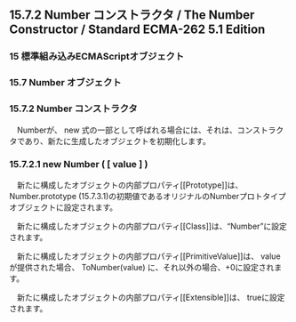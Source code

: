 15.7.2 Number コンストラクタ / The Number Constructor / Standard ECMA-262 5.1 Edition
-------------------------------------------------------------------------------------

### 15 標準組み込みECMAScriptオブジェクト

### 15.7 Number オブジェクト

### 15.7.2 Number コンストラクタ

　Numberが、 new 式の一部として呼ばれる場合には、それは、コンストラクタであり、新たに生成したオブジェクトを初期化します。

### 15.7.2.1 new Number ( [ value ] )

　新たに構成したオブジェクトの内部プロパティ[[Prototype]]は、 Number.prototype (15.7.3.1)の初期値であるオリジナルのNumberプロトタイプオブジェクトに設定されます。

　新たに構成したオブジェクトの内部プロパティ[[Class]]は、“Number”に設定されます。

　新たに構成したオブジェクトの内部プロパティ[[PrimitiveValue]]は、 value が提供された場合、 ToNumber(value) に、それ以外の場合、+0に設定されます。

　新たに構成したオブジェクトの内部プロパティ[[Extensible]]は、 trueに設定されます。
